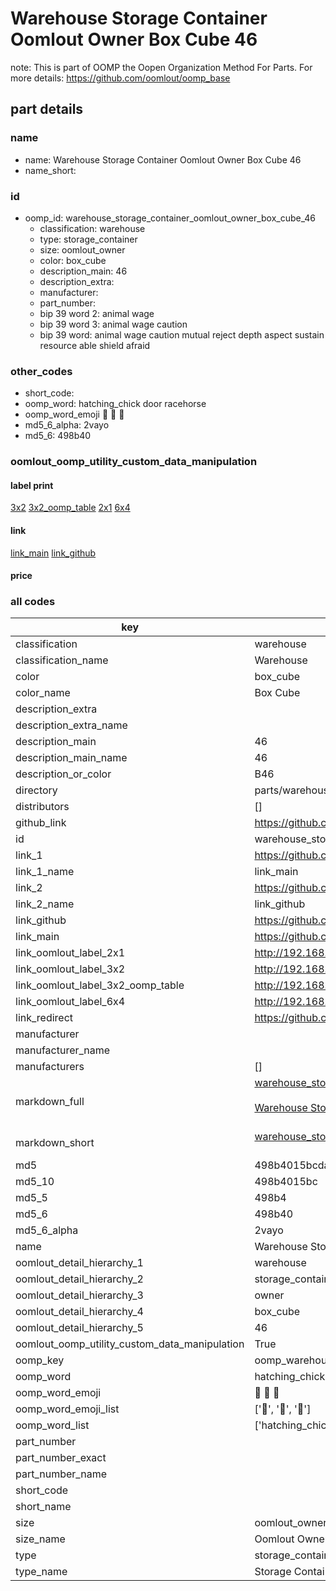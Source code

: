 # Warehouse Storage Container Oomlout Owner Box Cube 46  

note: This is part of OOMP the Oopen Organization Method For Parts. For more details: https://github.com/oomlout/oomp_base

##  part details
  







### name
* name: Warehouse Storage Container Oomlout Owner Box Cube 46
* name_short: 
### id
* oomp_id: warehouse_storage_container_oomlout_owner_box_cube_46
  * classification: warehouse
  * type: storage_container
  * size: oomlout_owner
  * color: box_cube
  * description_main: 46
  * description_extra: 
  * manufacturer: 
  * part_number: 
  * bip 39 word 2: animal wage
  * bip 39 word 3: animal wage caution
  * bip 39 word: animal wage caution mutual reject depth aspect sustain resource able shield afraid

### other_codes
* short_code: 
* oomp_word: hatching_chick door racehorse
* oomp_word_emoji :hatching_chick: :door: :racehorse:
* md5_6_alpha: 2vayo
* md5_6: 498b40






### oomlout_oomp_utility_custom_data_manipulation
#### label print
[3x2](http://192.168.1.245:1112/?label=oomp%202vayo)
[3x2_oomp_table](http://192.168.1.108:1112/?label=oomp%202vayo)
[2x1](http://192.168.1.242:1112/?label=oomp%202vayo)
[6x4](http://192.168.1.55:1112/?label=oomp%202vayo)    

#### link

[link_main](https://github.com/oomlout/oomlout_oomp_version_1_messy/tree/main/parts/warehouse_storage_container_oomlout_owner_box_cube_46) [link_github](https://github.com/oomlout/oomlout_oomp_version_1_messy/tree/main/parts/warehouse_storage_container_oomlout_owner_box_cube_46)                             

#### price







### all codes 
| key | value |  
| --- | --- |  
| classification | warehouse |  
| classification_name | Warehouse |  
| color | box_cube |  
| color_name | Box Cube |  
| description_extra |  |  
| description_extra_name |  |  
| description_main | 46 |  
| description_main_name | 46 |  
| description_or_color | B46 |  
| directory | parts/warehouse_storage_container_oomlout_owner_box_cube_46 |  
| distributors | [] |  
| github_link | https://github.com/oomlout/oomlout_oomp_part_src/tree/main/parts/warehouse_storage_container_oomlout_owner_box_cube_46 |  
| id | warehouse_storage_container_oomlout_owner_box_cube_46 |  
| link_1 | https://github.com/oomlout/oomlout_oomp_version_1_messy/tree/main/parts/warehouse_storage_container_oomlout_owner_box_cube_46 |  
| link_1_name | link_main |  
| link_2 | https://github.com/oomlout/oomlout_oomp_version_1_messy/tree/main/parts/warehouse_storage_container_oomlout_owner_box_cube_46 |  
| link_2_name | link_github |  
| link_github | https://github.com/oomlout/oomlout_oomp_version_1_messy/tree/main/parts/warehouse_storage_container_oomlout_owner_box_cube_46 |  
| link_main | https://github.com/oomlout/oomlout_oomp_version_1_messy/tree/main/parts/warehouse_storage_container_oomlout_owner_box_cube_46 |  
| link_oomlout_label_2x1 | http://192.168.1.242:1112/?label=oomp%202vayo |  
| link_oomlout_label_3x2 | http://192.168.1.245:1112/?label=oomp%202vayo |  
| link_oomlout_label_3x2_oomp_table | http://192.168.1.108:1112/?label=oomp%202vayo |  
| link_oomlout_label_6x4 | http://192.168.1.55:1112/?label=oomp%202vayo |  
| link_redirect | https://github.com/oomlout/oomlout_oomp_version_1_messy/tree/main/parts/warehouse_storage_container_oomlout_owner_box_cube_46 |  
| manufacturer |  |  
| manufacturer_name |  |  
| manufacturers | [] |  
| markdown_full | [warehouse_storage_container_oomlout_owner_box_cube_46](none)<br>[](none)<br>[Warehouse Storage Container Oomlout Owner Box Cube 46](none)<br><br> |  
| markdown_short | [warehouse_storage_container_oomlout_owner_box_cube_46](none)<br><br> |  
| md5 | 498b4015bcdae1acecda7922497d8848 |  
| md5_10 | 498b4015bc |  
| md5_5 | 498b4 |  
| md5_6 | 498b40 |  
| md5_6_alpha | 2vayo |  
| name | Warehouse Storage Container Oomlout Owner Box Cube 46 |  
| oomlout_detail_hierarchy_1 | warehouse |  
| oomlout_detail_hierarchy_2 | storage_container |  
| oomlout_detail_hierarchy_3 | owner |  
| oomlout_detail_hierarchy_4 | box_cube |  
| oomlout_detail_hierarchy_5 | 46 |  
| oomlout_oomp_utility_custom_data_manipulation | True |  
| oomp_key | oomp_warehouse_storage_container_oomlout_owner_box_cube_46 |  
| oomp_word | hatching_chick door racehorse |  
| oomp_word_emoji | :hatching_chick: :door: :racehorse: |  
| oomp_word_emoji_list | [':hatching_chick:', ':door:', ':racehorse:'] |  
| oomp_word_list | ['hatching_chick', 'door', 'racehorse'] |  
| part_number |  |  
| part_number_exact |  |  
| part_number_name |  |  
| short_code |  |  
| short_name |  |  
| size | oomlout_owner |  
| size_name | Oomlout Owner |  
| type | storage_container |  
| type_name | Storage Container |  
